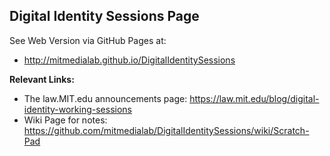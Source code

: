 ## Digital Identity Sessions Page

See Web Version via GitHub Pages at:
* http://mitmedialab.github.io/DigitalIdentitySessions

**Relevant Links:**
* The law.MIT.edu announcements page: https://law.mit.edu/blog/digital-identity-working-sessions
* Wiki Page for notes: https://github.com/mitmedialab/DigitalIdentitySessions/wiki/Scratch-Pad
